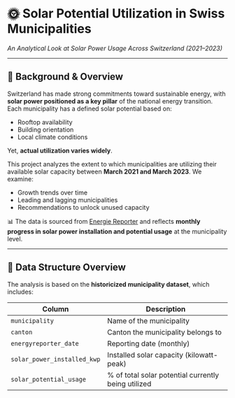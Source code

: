 # 🌞 Solar Potential Utilization in Swiss Municipalities  
*An Analytical Look at Solar Power Usage Across Switzerland (2021–2023)*

---

## 📘 Background & Overview

Switzerland has made strong commitments toward sustainable energy, with **solar power positioned as a key pillar** of the national energy transition. Each municipality has a defined solar potential based on:

- Rooftop availability  
- Building orientation  
- Local climate conditions  

Yet, **actual utilization varies widely**.

This project analyzes the extent to which municipalities are utilizing their available solar capacity between **March 2021 and March 2023**. We examine:

- Growth trends over time  
- Leading and lagging municipalities  
- Recommendations to unlock unused capacity  

📊 The data is sourced from [Energie Reporter](https://opendata.swiss/en/dataset/energie-reporter) and reflects **monthly progress in solar power installation and potential usage** at the municipality level.

---

## 🧱 Data Structure Overview

The analysis is based on the **historicized municipality dataset**, which includes:

| Column                         | Description                                               |
|-------------------------------|-----------------------------------------------------------|
| `municipality`                | Name of the municipality                                  |
| `canton`                      | Canton the municipality belongs to                        |
| `energyreporter_date`         | Reporting date (monthly)                                  |
| `solar_power_installed_kwp`   | Installed solar capacity (kilowatt-peak)                  |
| `solar_potential_usage`       | % of total solar potential currently being utilized       |
